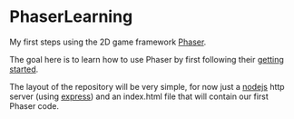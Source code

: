 # PhaserLearning
My first steps using the 2D game framework [Phaser](https://github.com/photonstorm/phaser).

The goal here is to learn how to use Phaser by first following their [getting started](http://phaser.io/tutorials/getting-started).

The layout of the repository will be very simple, for now just a [nodejs](https://github.com/nodejs/node) http server (using [express](https://github.com/expressjs/express)) and an index.html file that will contain our first Phaser code.
